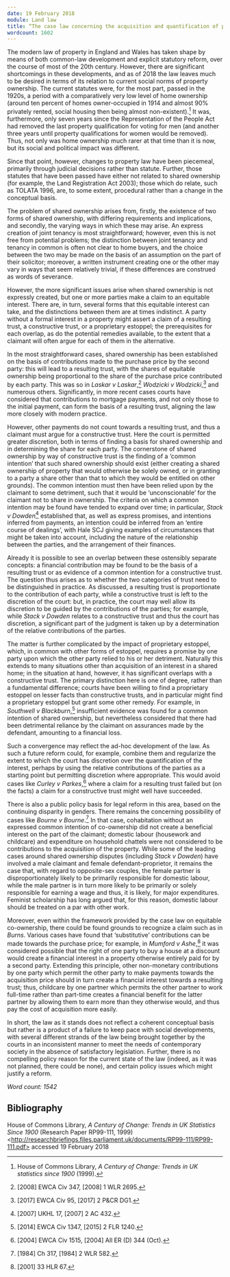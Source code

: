 ```yaml
---
date: 19 February 2018
module: Land law
title: “The case law concerning the acquisition and quantification of property rights in cases of the shared family home reveals neither a coherent conceptual basis for the applicable legal principles nor a convincing policy analysis of why the law takes its current form.” Discuss.
wordcount: 1602
---
```


The modern law of property in England and Wales has taken shape by means of both common-law development and explicit statutory reform, over the course of most of the 20th century. However, there are significant shortcomings in these developments, and as of 2018 the law leaves much to be desired in terms of its relation to current social norms of property ownership. The current statutes were, for the most part, passed in the 1920s, a period with a comparatively very low level of home ownership (around ten percent of homes owner-occupied in 1914 and almost 90% privately rented, social housing then being almost non-existent).[^1] It was, furthermore, only seven years since the Representation of the People Act had removed the last property qualification for voting for men (and another three years until property qualifications for women would be removed). Thus, not only was home ownership much rarer at that time than it is now, but its social and political impact was different.

Since that point, however, changes to property law have been piecemeal, primarily through judicial decisions rather than statute. Further, those statutes that have been passed have either not related to shared ownership (for example, the Land Registration Act 2003); those which do relate, such as TOLATA 1996, are, to some extent, procedural rather than a change in the conceptual basis.

The problem of shared ownership arises from, firstly, the existence of two forms of shared ownership, with differing requirements and implications, and secondly, the varying ways in which these may arise. An express creation of joint tenancy is most straightforward; however, even this is not free from potential problems; the distinction between joint tenancy and tenancy in common is often not clear to home buyers, and the choice between the two may be made on the basis of an assumption on the part of their solicitor; moreover, a written instrument creating one or the other may vary in ways that seem relatively trivial, if these differences are construed as words of severance.

However, the more significant issues arise when shared ownership is not expressly created, but one or more parties make a claim to an equitable interest. There are, in turn, several forms that this equitable interest can take, and the distinctions between them are at times indistinct. A party without a formal interest in a property might assert a claim of a resulting trust, a constructive trust, or a proprietary estoppel; the prerequisites for each overlap, as do the potential remedies available, to the extent that a claimant will often argue for each of them in the alternative.

In the most straightforward cases, shared ownership has been established on the basis of contributions made to the purchase price by the second party: this will lead to a resulting trust, with the shares of equitable ownership being proportional to the share of the purchase price contributed by each party. This was so in *Laskar v Laskar*,[^2] *Wodzicki v Wodzicki*,[^3] and numerous others. Significantly, in more recent cases courts have considered that contributions to mortgage payments, and not only those to the initial payment, can form the basis of a resulting trust, aligning the law more closely with modern practice.

However, other payments do not count towards a resulting trust, and thus a claimant must argue for a constructive trust. Here the court is permitted greater discretion, both in terms of finding a basis for shared ownership and in determining the share for each party. The cornerstone of shared ownership by way of constructive trust is the finding of a ‘common intention’ that such shared ownership should exist (either creating a shared ownership of property that would otherwise be solely owned, or in granting to a party a share other than that to which they would be entitled on other grounds). The common intention must then have been relied upon by the claimant to some detriment, such that it would be ‘unconscionable’ for the claimant not to share in ownership. The criteria on which a common intention may be found have tended to expand over time; in particular, *Stack v Dowden*[^4] established that, as well as express promises, and intentions inferred from payments, an intention could be inferred from an ‘entire course of dealings’, with Hale SCJ giving examples of circumstances that might be taken into account, including the nature of the relationship between the parties, and the arrangement of their finances.

Already it is possible to see an overlap between these ostensibly separate concepts: a financial contribution may be found to be the basis of a resulting trust or as evidence of a common intention for a constructive trust. The question thus arises as to whether the two categories of trust need to be distinguished in practice. As discussed, a resulting trust is proportionate to the contribution of each party, while a constructive trust is left to the discretion of the court: but, in practice, the court may well allow its discretion to be guided by the contributions of the parties; for example, while *Stack v Dowden* relates to a constructive trust and thus the court has discretion, a significant part of the judgment is taken up by a determination of the relative contributions of the parties.

The matter is further complicated by the impact of proprietary estoppel, which, in common with other forms of estoppel, requires a promise by one party upon which the other party relied to his or her detriment. Naturally this extends to many situations other than acquisition of an interest in a shared home; in the situation at hand, however, it has significant overlaps with a constructive trust. The primary distinction here is one of degree, rather than a fundamental difference; courts have been willing to find a proprietary estoppel on lesser facts than constructive trusts, and in particular might find a proprietary estoppel but grant some other remedy. For example, in *Southwell v Blackburn*,[^5] insufficient evidence was found for a common intention of shared ownership, but nevertheless considered that there had been detrimental reliance by the claimant on assurances made by the defendant, amounting to a financial loss.

Such a convergence may reflect the ad-hoc development of the law. As such a future reform could, for example, combine them and regularize the extent to which the court has discretion over the quantification of the interest, perhaps by using the relative contributions of the parties as a starting point but permitting discretion where appropriate. This would avoid cases like *Curley v Parkes*,[^6] where a claim for a resulting trust failed but (on the facts) a claim for a constructive trust might well have succeeded.

There is also a public policy basis for legal reform in this area, based on the continuing disparity in genders. There remains the concerning possibility of cases like *Bourne v Bourne*.[^7] In that case, cohabitation without an expressed common intention of co-ownership did not create a beneficial interest on the part of the claimant; domestic labour (housework and childcare) and expenditure on household chattels were not considered to be contributions to the acquisition of the property. While some of the leading cases around shared ownership disputes (including *Stack v Dowden*) have involved a male claimant and female defendant–proprietor, it remains the case that, with regard to opposite-sex couples, the female partner is disproportionately likely to be primarily responsible for domestic labour, while the male partner is in turn more likely to be primarily or solely responsible for earning a wage and thus, it is likely, for major expenditures. Feminist scholarship has long argued that, for this reason, domestic labour should be treated on a par with other work.

Moreover, even within the framework provided by the case law on equitable co-ownership, there could be found grounds to recognize a claim such as in *Burns*. Various cases have found that ‘substitutive’ contributions can be made towards the purchase price; for example, in *Mumford v Ashe*,[^8] it was considered possible that the right of one party to buy a house at a discount would create a financial interest in a property otherwise entirely paid for by a second party. Extending this principle, other non-monetary contributions by one party which permit the other party to make payments towards the acquisition price should in turn create a financial interest towards a resulting trust; thus, childcare by one partner which permits the other partner to work full-time rather than part-time creates a financial benefit for the latter partner by allowing them to earn more than they otherwise would, and thus pay the cost of acquisition more easily.

In short, the law as it stands does not reflect a coherent conceptual basis but rather is a product of a failure to keep pace with social developments, with several different strands of the law being brought together by the courts in an inconsistent manner to meet the needs of contemporary society in the absence of satisfactory legislation. Further, there is no compelling policy reason for the current state of the law (indeed, as it was not planned, there could be none), and certain policy issues which might justify a reform.

*Word count: 1542*

## Bibliography

House of Commons Library, *A Century of Change: Trends in UK Statistics Since 1900* (Research Paper RP99-111, 1999) \<http://researchbriefings.files.parliament.uk/documents/RP99-111/RP99-111.pdf> accessed 19 February 2018

[^1]: House of Commons Library, *A Century of Change: Trends in UK statistics since 1900* (1999).

[^2]: \[2008\] EWCA Civ 347, \[2008\] 1 WLR 2695.

[^3]: \[2017\] EWCA Civ 95, \[2017\] 2 P&CR DG1.

[^4]: \[2007\] UKHL 17, \[2007\] 2 AC 432.

[^5]: \[2014\] EWCA Civ 1347, \[2015\] 2 FLR 1240.

[^6]: \[2004\] EWCA Civ 1515, \[2004\] All ER (D) 344 (Oct).

[^7]: \[1984\] Ch 317, \[1984\] 2 WLR 582.

[^8]: \[2001\] 33 HLR 67.
